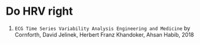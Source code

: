 # Do HRV right


1. `ECG Time Series Variability Analysis Engineering and Medicine` by Cornforth, David Jelinek, Herbert Franz Khandoker, Ahsan Habib, 2018
